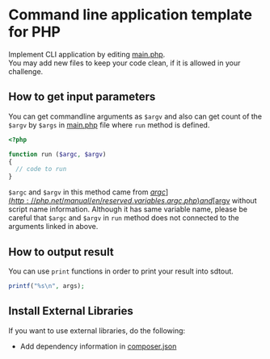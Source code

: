 # Command line application template for PHP

Implement CLI application by editing [main.php](main.php).  
You may add new files to keep your code clean, if it is allowed in your challenge.

## How to get input parameters
You can get commandline arguments as `$argv` and also can get count of the `$argv` by `$args` in [main.php](main.php) file where `run` method is defined.

```php
<?php

function run ($argc, $argv)
{
  // code to run
}
```

`$argc` and `$argv` in this method came from [$argc](http://php.net/manual/en/reserved.variables.argc.php) and [$argv](http://php.net/manual/en/reserved.variables.argv.php) without script name information. Although it has same variable name, please be careful that `$argc` and `$argv` in `run` method does not connected to the arguments linked in above.

## How to output result
You can use `print` functions in order to print your result into sdtout.

``` php
printf("%s\n", args);
```

## Install External Libraries
If you want to use external libraries, do the following:

- Add dependency information in [composer.json](composer.json)
